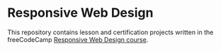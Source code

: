 # Responsive Web Design

This repository contains lesson and certification projects written in the freeCodeCamp [Responsive Web Design course](https://www.freecodecamp.org/learn/2022/responsive-web-design/).



